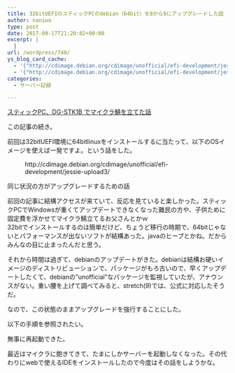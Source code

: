 ```yaml
---
title: 32bitUEFIのスティックPCのdebian（64bit）を8から9にアップグレードした話
author: naniwa
type: post
date: 2017-09-17T21:20:02+00:00
excerpt: |
  |
url: /wordpress/740/
ys_blog_card_cache:
  - '{"http://cdimage.debian.org/cdimage/unofficial/efi-development/jessie-upload3/":{"post_id":0,"url":"http://cdimage.debian.org/cdimage/unofficial/efi-development/jessie-upload3/","target":" target=u0022_blanku0022","thumbnail":"","title":"Index of /cdimage/unofficial/efi-development/jessie-upload3","dscr":"","domain":"cdimage.debian.org","blog_card":true,"create_at":"2018-10-10"}}'
  - '{"http://cdimage.debian.org/cdimage/unofficial/efi-development/jessie-upload3/":{"post_id":0,"url":"http://cdimage.debian.org/cdimage/unofficial/efi-development/jessie-upload3/","target":" target=u0022_blanku0022","thumbnail":"","title":"Index of /cdimage/unofficial/efi-development/jessie-upload3","dscr":"","domain":"cdimage.debian.org","blog_card":true,"create_at":"2018-10-10"}}'
categories:
  - サーバー記録

---
```

[スティックPC、DG-STK1B でマイクラ鯖を立てた話][1]

この記事の続き。

前回は32bitUEFI環境に64bitlinuxをインストールするに当たって、以下のOSイメージを使えば一発ですよ。という話をした。<figure class="wp-block-embed">

<div class="wp-block-embed__wrapper">
  http://cdimage.debian.org/cdimage/unofficial/efi-development/jessie-upload3/
</div></figure> 

同じ状況の方がアップグレードするための話

前回の記事に結構アクセスが来ていて、反応を見ていると楽しかった。スティックPCでWindowsが重くてアップデートできなくなった難民の方や、子供ために固定費を浮かせてマイクラ鯖立てるお父さんとかｗ  
32bitでインストールするのは簡単だけど、ちょうど移行の時期で、64bitじゃないとパフォーマンスが出ないソフトが結構あった。javaのヒープとかね。だからみんなの目に止まったんだと思う。

それから時間は過ぎて、debianのアップデートがきた。debianは結構お硬いイメージのディストリビューションで、パッケージがもろ古いので、早くアップデートしたくて、debianの&#8221;unofficial&#8221;なパッケージを監視していたが、アナウンスがない。重い腰を上げて調べてみると、stretch(9)では、公式に対応したそうだ。

なので、この状態のままアップグレードを強行することにした。

以下の手順を参照されたい。



無事に再起動できた。

最近はマイクラに飽きてきて、たまにしかサーバーを起動しなくなった。その代わりにwebで使えるIDEをインストールしたので今度はその話をしようかな。

 [1]: http://www.cfw4.tk/wordpress/296